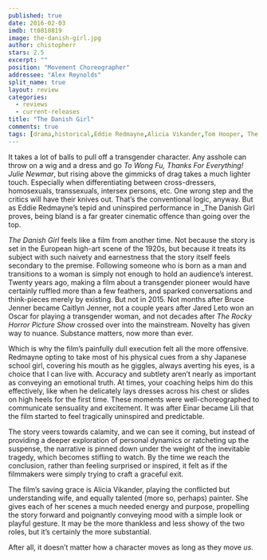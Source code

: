 ```yaml
---
published: true
date: 2016-02-03
imdb: tt0810819
image: the-danish-girl.jpg
author: chistopherr
stars: 2.5
excerpt: ""
position: "Movement Choreographer"
addressee: "Alex Reynolds"
split_name: true
layout: review
categories: 
  - reviews
  - current-releases
title: "The Danish Girl"
comments: true
tags: [drama,historical,Eddie Redmayne,Alicia Vikander,Tom Hooper, The King's Speech,crossdressing,]
---
```

It takes a lot of balls to pull off a transgender character. Any asshole can throw on a wig and a dress and go _To Wong Fu, Thanks_ _For_ _Everything! Julie_ _Newmar_, but rising above the gimmicks of drag takes a much lighter touch. Especially when differentiating between cross-dressers, homosexuals, transsexuals, intersex persons, etc. One wrong step and the critics will have their knives out. That’s the conventional logic, anyway. But as Eddie Redmayne’s tepid and uninspired performance in _The Danish Girl proves, being bland is a far greater cinematic offence than going over the top.

_The Danish Girl_ feels like a film from another time. Not because the story is set in the European high-art scene of the 1920s, but because it treats its subject with such naivety and earnestness that the story itself feels secondary to the premise. Following someone who is born as a man and transitions to a woman is simply not enough to hold an audience’s interest. Twenty years ago, making a film about a transgender pioneer would have certainly ruffled more than a few feathers, and sparked conversations and think-pieces merely by existing. But not in 2015. Not months after Bruce Jenner became Caitlyn Jenner, not a couple years after Jared Leto won an Oscar for playing a transgender woman, and not decades after _The Rocky Horror Picture Show_ crossed over into the mainstream. Novelty has given way to nuance. Substance matters, now more than ever. 

Which is why the film’s painfully dull execution felt all the more offensive.  Redmayne opting to take most of his physical cues from a shy Japanese school girl, covering his mouth as he giggles, always averting his eyes, is a choice that I can live with. Accuracy and subtlety aren’t nearly as important as conveying an emotional truth. At times, your coaching helps him do this effectively, like when he delicately lays dresses across his chest or slides on high heels for the first time. These moments were well-choreographed to communicate sensuality and excitement. It was after Einar became Lili that the film started to feel tragically uninspired and predictable.

The story veers towards calamity, and we can see it coming, but instead of providing a deeper exploration of personal dynamics or ratcheting up the suspense, the narrative is pinned down under the weight of the inevitable tragedy, which becomes stifling to watch. By the time we reach the conclusion, rather than feeling surprised or inspired, it felt as if the filmmakers were simply trying to craft a graceful exit. 

The film’s saving grace is Alicia Vikander, playing the conflicted but understanding wife, and equally talented (more so, perhaps) painter. She gives each of her scenes a much needed energy and purpose, propelling the story forward and poignantly conveying mood with a simple look or playful gesture. It may be the more thankless and less showy of the two roles, but it’s certainly the more substantial. 

After all, it doesn’t matter how a character moves as long as they move _us_. 
